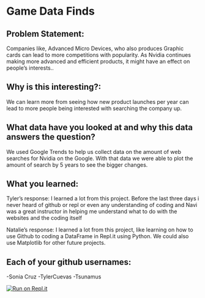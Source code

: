 # Game Data Finds
## Problem Statement: 
Companies like,  Advanced Micro Devices, who also produces Graphic cards can lead to more competitions with popularity. As Nvidia continues making more advanced and efficient products, it might have an effect on people’s interests..

## Why is this interesting?:
We can learn more from seeing how new product launches per year can lead to more people being interested with searching the company up. 

## What data have you looked at and why this data answers the question?
We used Google Trends to  help us collect data on the amount of  web searches for Nvidia on the Google. With that data we were able to plot the amount of search by 5 years to see the bigger changes.


## What you learned:
Tyler’s response: I learned a lot from this project. Before the last three days i never heard of github or repl or even any understanding of coding and Navi was a great instructor in helping me understand what to do with the websites and the coding itself

Natalie’s response: I learned a lot from this project, like learning on how to use Github to coding a DataFrame in Repl.it using Python. We could also use Matplotlib for other future projects.

## Each of your github usernames:
-Sonia Cruz 
-TylerCuevas
-Tsunamus


[![Run on Repl.it](https://repl.it/badge/github/TylerCuevas/Game-Data-Finds)](https://repl.it/github/TylerCuevas/Game-Data-Finds)

